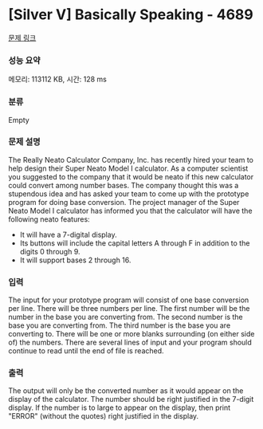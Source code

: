 # [Silver V] Basically Speaking - 4689 

[문제 링크](https://www.acmicpc.net/problem/4689) 

### 성능 요약

메모리: 113112 KB, 시간: 128 ms

### 분류

Empty

### 문제 설명

<p>The Really Neato Calculator Company, Inc. has recently hired your team to help design their Super Neato Model I calculator. As a computer scientist you suggested to the company that it would be neato if this new calculator could convert among number bases. The company thought this was a stupendous idea and has asked your team to come up with the prototype program for doing base conversion. The project manager of the Super Neato Model I calculator has informed you that the calculator will have the following neato features:</p>

<ul>
	<li>It will have a 7-digital display.</li>
	<li>Its buttons will include the capital letters A through F in addition to the digits 0 through 9.</li>
	<li>It will support bases 2 through 16.</li>
</ul>

### 입력 

 <p>The input for your prototype program will consist of one base conversion per line. There will be three numbers per line. The first number will be the number in the base you are converting from. The second number is the base you are converting from. The third number is the base you are converting to. There will be one or more blanks surrounding (on either side of) the numbers. There are several lines of input and your program should continue to read until the end of file is reached.</p>

### 출력 

 <p>The output will only be the converted number as it would appear on the display of the calculator. The number should be right justified in the 7-digit display. If the number is to large to appear on the display, then print "ERROR" (without the quotes) right justified in the display.</p>

